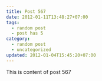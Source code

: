 ```yaml
---
title: Post 567
date: 2012-01-11T13:48:27+07:00
tags:
  - random post
  - post has 5
category:
  - random post
  - uncategorized
updated: 2012-01-04T15:45:20+07:00
---
```

This is content of post 567
